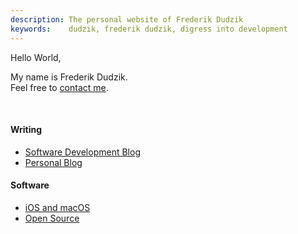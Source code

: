 ```yaml
---
description: The personal website of Frederik Dudzik
keywords:    dudzik, frederik dudzik, digress into development
---
```

Hello World,

My name is Frederik Dudzik.  
Feel free to [contact me](/contact).

<br/>

#### Writing
* [Software Development Blog](/digress-into-development)
* [Personal Blog](/personal-blog)

#### Software
* [iOS and macOS](https://itunes.apple.com/developer/frederik-dudzik/id1239181420)
* [Open Source](https://github.com/doodzik)

